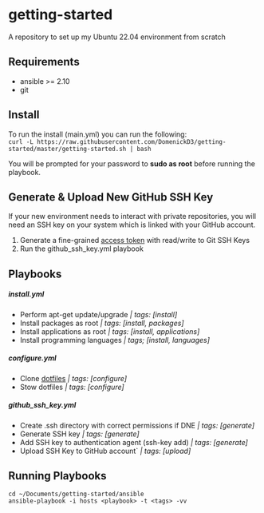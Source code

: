 # getting-started                                                                                                                                                                                           
A repository to set up my Ubuntu 22.04 environment from scratch

## Requirements

- ansible >= 2.10
- git 

## Install
To run the install  (main.yml) you can run the following: \
```curl -L https://raw.githubusercontent.com/DomenickD3/getting-started/master/getting-started.sh | bash```

You will be prompted for your password to **sudo as root** before running the playbook.

## Generate & Upload New GitHub SSH Key 

If your new environment needs to interact with private repositories, you will need an SSH key on your system which is linked with your GitHub account.

1. Generate a fine-grained [access token](https://docs.github.com/en/authentication/keeping-your-account-and-data-secure/managing-your-personal-access-tokens) with read/write to Git SSH Keys
2. Run the github_ssh_key.yml playbook

## Playbooks
##### install.yml
- Perform apt-get update/upgrade *| tags: [install]*
- Install packages as root *| tags: [install, packages]*
- Install applications as root *| tags: [install, applications]*
- Install programming languages *| tags; [install, languages]*

##### configure.yml
- Clone [dotfiles](https://github.com/DomenickD3/.dotfiles) *| tags: [configure]*
- Stow dotfiles *| tags: [configure]*

##### github_ssh_key.yml
- Create .ssh directory with correct permissions if DNE *| tags: [generate]*
- Generate SSH key *| tags: [generate]*
- Add SSH key to authentication agent (ssh-key add) *| tags: [generate]*
- Upload SSH Key to GitHub account` *| tags: [upload]*

## Running Playbooks
```cd ~/Documents/getting-started/ansible``` \
```ansible-playbook -i hosts <playbook> -t <tags> -vv```
